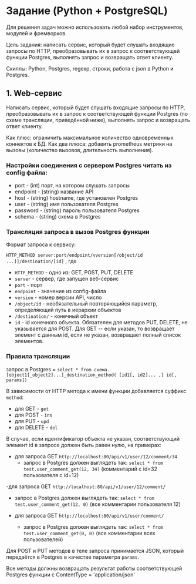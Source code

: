# Задание (Python + PostgreSQL)
Для решения задач можно использовать любой набор инструментов, модулей и фремворков.

Цель задания: написать сервис, который будет слушать входящие запросы по HTTP, преобразовывать их в запрос к соответствующей функции Postgres, выполнять запрос и возвращать ответ клиенту.

Скиллы: Python, Postgres, regexp, строки, работа с json в Python и Postgres.

## 1. Web-сервис
Написать сервис, который будет слушать входящие запросы по HTTP, преобразовывать их в запрос к соответствующей функции Postgres (по схеме трансляции, приведённой ниже), выполнять запрос и возвращать ответ клиенту.

Как плюс: ограничить максимальное количество одновременных коннектов к БД.
Как два плюса: добавить prometheus метрики на вызовы (количество вызовов, длительность выполнения).

### Настройки соединения с сервером Postgres читать из config файла:
- port - (int) порт, на котором слушать запросы
- endpoint - (string) название API
- host - (string) hostname, где установлен Postgres
- user - (string) имя пользователя Postgres
- password - (string) пароль пользователя Postgres
- schema - (string) схема в Postgres

### Трансляция запроса в вызов Postgres функции
Формат запроса к сервису:

`HTTP_METHOD server:port/endpoint/vversion[/object/id ...]]/destination/[id]` , где
- `HTTP_METHOD` - одно из: GET, POST, PUT, DELETE
- `server` - сервер, где запущен веб-сервис
- `port` - порт
- `endpoint` - значение из config-файла
- `version` - номер версии API, число
- `/object/id` - необязательный повторяющийся параметр, определяющий путь в иерархии объектов
- `/destination/` - конечный объект
- `id` - id конечного объекта. Обязателен для методов PUT, DELETE, не указывается для POST. Для GET -- если указан, то возвращает элемент с данным id, если не указан, возвращает полный список элементов.
### Правила трансляции
запрос в Postgres = `select * from схема.[object1[_object2]...]_destination_method( [id1[, id2]... ,] id[, params])`

В зависимости от HTTP метода к имени функции добавляется cуффикс `method`:
- для GET - `get`
- для POST - `ins`
- для PUT - `upd`
- для DELETE - `del`

В случае, если идентификатор объекта не указан, соответствующий элемент id в запросе должен быть равен нулю, на примерах:

- для запроса GET `http://localhost:80/api/v1/user/12/comment/34` 
   - запрос в Postgres должен выглядеть так: `select * from test.user_comment_get(12, 34)` (комментарий c id=32 пользователя c id=12)

-для запроса GET `http://localhost:80/api/v1/user/12/comment/` 
  - запрос в Postgres должен выглядеть так: `select * from test.user_comment_get(12, 0)` (все комментарии пользователя 12)

- для запроса GET `http://localhost:80/api/v1/user/comment/` 
  - запрос в Postgres должен выглядеть так: `select * from test.user_comment_get(0, 0)` (все комментарии всех пользователей)

Для POST и PUT методов в теле запроса принимается JSON, который передаётся в Postgres в качестве параметра `params`.

Все методы должны возвращать результат работы соответствующей Postgres функции с ContentType = 'application/json'


